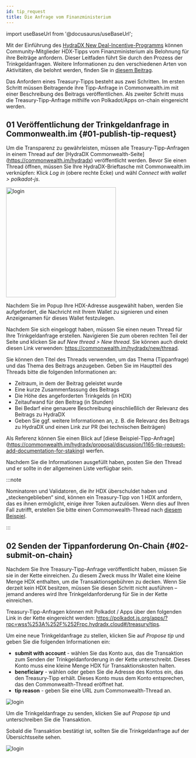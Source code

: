 ```yaml
---
id: tip_request
title: Die Anfrage vom Finanzministerium
---
```


import useBaseUrl from '@docusaurus/useBaseUrl';

Mit der Einführung des [HydraDX New Deal-Incentive-Programms](#link-to-new-deal) können Community-Mitglieder HDX-Tipps vom Finanzministerium als Belohnung für ihre Beiträge anfordern. Dieser Leitfaden führt Sie durch den Prozess der Trinkgeldanfragen. Weitere Informationen zu den verschiedenen Arten von Aktivitäten, die belohnt werden, finden Sie in [diesem Beitrag](/spending_fw).

Das Anfordern eines Treasury-Tipps besteht aus zwei Schritten. Im ersten Schritt müssen Beitragende ihre Tipp-Anfrage in Commonwealth.im mit einer Beschreibung des Beitrags veröffentlichen. Als zweiter Schritt muss die Treasury-Tipp-Anfrage mithilfe von Polkadot/Apps on-chain eingereicht werden.

## 01 Veröffentlichung  der Trinkgeldanfrage in Commonwealth.im {#01-publish-tip-request}

Um die Transparenz zu gewährleisten, müssen alle Treasury-Tipp-Anfragen in einem Thread auf der [HydraDX Commonwealth-Seite] (https://commonwealth.im/hydradx) veröffentlicht werden. Bevor Sie einen Thread öffnen, müssen Sie Ihre HydraDX-Brieftasche mit Commonwealth.im verknüpfen: Klick *Log in* (obere rechte Ecke) und wähl *Connect with wallet > polkadot-js*.

<div style={{textAlign: 'center'}}>
  <img alt="login" src={useBaseUrl('/tip-request/login.jpg')} width="300px" />
</div>

Nachdem Sie im Popup Ihre HDX-Adresse ausgewählt haben, werden Sie aufgefordert, die Nachricht mit Ihrem Wallet zu signieren und einen Anzeigenamen für dieses Wallet festzulegen.

Nachdem Sie sich eingeloggt haben, müssen Sie einen neuen Thread für Ihre Trinkgeldanfrage erstellen. Navigieren Sie zum oberen rechten Teil der Seite und klicken Sie auf *New thread > New thread*. Sie können auch direkt diesen Link verwenden: https://commonwealth.im/hydradx/new/thread.

Sie können den Titel des Threads verwenden, um das Thema (Tippanfrage) und das Thema des Beitrags anzugeben. Geben Sie im Hauptteil des Threads bitte die folgenden Informationen an:

* Zeitraum, in dem der Beitrag geleistet wurde
* Eine kurze Zusammenfassung des Beitrags
* Die Höhe des angeforderten Trinkgelds (in HDX)
* Zeitaufwand für den Beitrag (in Stunden)
* Bei Bedarf eine genauere Beschreibung einschließlich der Relevanz des Beitrags zu HydraDX
* Geben Sie ggf. weitere Informationen an, z. B. die Relevanz des Beitrags zu HydraDX und einen Link zur PR (bei technischen Beiträgen)

Als Referenz können Sie einen Blick auf [diese Beispiel-Tipp-Anfrage] (https://commonwealth.im/hydradx/proposal/discussion/1165-tip-request-add-documentation-for-staking) werfen.

Nachdem Sie die Informationen ausgefüllt haben, posten Sie den Thread und er sollte in der allgemeinen Liste verfügbar sein.

:::note

Nominatoren und Validatoren, die ihr HDX überschuldet haben und „steckengeblieben“ sind, können ein Treasury-Tipp von 1 HDX anfordern, das es ihnen ermöglicht, einige ihrer Token aufzulösen. Wenn dies auf Ihren Fall zutrifft, erstellen Sie bitte einen Commonwealth-Thread nach [diesem Beispiel](https://commonwealth.im/hydradx/proposal/discussion/1166-tip-request-overbonded-staker).

:::

## 02 Senden der Tippanforderung On-Chain {#02-submit-on-chain}

Nachdem Sie Ihre Treasury-Tipp-Anfrage veröffentlicht haben, müssen Sie sie in der Kette einreichen. Zu diesem Zweck muss Ihr Wallet eine kleine Menge HDX enthalten, um die Transaktionsgebühren zu decken. Wenn Sie derzeit kein HDX besitzen, müssen Sie diesen Schritt nicht ausführen – jemand anderes wird Ihre Trinkgeldanforderung für Sie in der Kette einreichen.

Treasury-Tipp-Anfragen können mit Polkadot / Apps über den folgenden Link in der Kette eingereicht werden: https://polkadot.js.org/apps/?rpc=wss%253A%252F%252Frpc.hydradx.cloud#/treasury/tips.

Um eine neue Trinkgeldanfrage zu stellen, klicken Sie auf *Propose tip* und geben Sie die folgenden Informationen ein:

* **submit with account** - wählen Sie das Konto aus, das die Transaktion zum Senden der Trinkgeldanforderung in der Kette unterschreibt. Dieses Konto muss eine kleine Menge HDX für Transaktionskosten halten.
* **beneficiary** - wählen oder geben Sie die Adresse des Kontos ein, das den Treasury-Tipp erhält. Dieses Konto muss dem Konto entsprechen, das den Commonwealth-Thread eröffnet hat.
* **tip reason** - geben Sie eine URL zum Commonwealth-Thread an.

<div style={{textAlign: 'center'}}>
  <img alt="login" src={useBaseUrl('/tip-request/submit-on-chain.jpg')} />
</div>

Um die Trinkgeldanfrage zu senden, klicken Sie auf *Propose tip* und unterschreiben Sie die Transaktion.

Sobald die Transaktion bestätigt ist, sollten Sie die Trinkgeldanfrage auf der Übersichtsseite sehen.

<div style={{textAlign: 'center'}}>
  <img alt="login" src={useBaseUrl('/tip-request/tip-requests.jpg')} />
</div>
